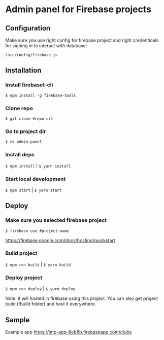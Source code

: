 # Admin panel for Firebase projects

## Configuration
Make sure you use right config for firebase project and right credentioals for signing in to interact with database:

`/src/config/firebase.js`

## Installation
### Install firebaset-cli
`$ npm install -g firebase-tools`

### Clone repo
`$ git clone #repo-url`

### Go to project dir
`$ cd admin-panel`

### Install deps
`$ npm install` | `$ yarn install`

### Start local development
`$ npm start` | `$ yarn start`

## Deploy
### Make sure you selected firebase project
`$ firebase use #project-name`

https://firebase.google.com/docs/hosting/quickstart

### Build project
`$ npm run build` | `$ yarn build`

### Deploy project
`$ npm run deploy` | `$ yarn deploy`

Note: it will hosted in firebase using this project. You can also get project build (/build folder) and host it everywhere.


## Sample
Example app https://imp-app-8eb8b.firebaseapp.com/clubs
